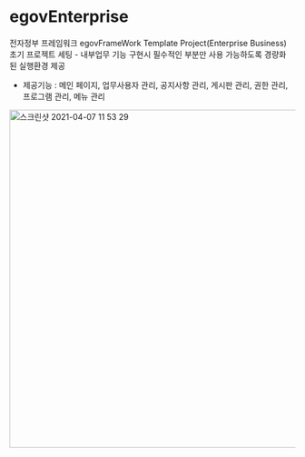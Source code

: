 # egovEnterprise
전자정부 프레임워크 egovFrameWork Template Project(Enterprise Business) 초기 프로젝트 세팅 - 내부업무 기능 구현시 필수적인 부분만 사용 가능하도록 경량화 된 실행환경 제공
* 제공기능 : 메인 페이지, 업무사용자 관리, 공지사항 관리, 게시판 관리, 권한 관리, 프로그램 관리, 메뉴 관리
<img width="595" alt="스크린샷 2021-04-07 11 53 29" src="https://user-images.githubusercontent.com/79901722/113803881-662d4c80-9798-11eb-9c84-c74ba85a3b3a.png">
